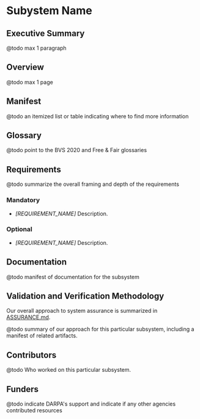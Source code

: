 # Subystem Name

## Executive Summary

@todo max 1 paragraph

## Overview

@todo max 1 page

## Manifest

@todo an itemized list or table indicating where to find more information

## Glossary

@todo point to the BVS 2020 and Free & Fair glossaries

## Requirements

@todo summarize the overall framing and depth of the requirements

### Mandatory

- *[REQUIREMENT_NAME]* Description.

### Optional

- *[REQUIREMENT_NAME]* Description.

## Documentation

@todo manifest of documentation for the subsystem

## Validation and Verification Methodology

Our overall approach to system assurance is summarized in
[ASSURANCE.md](../ASSURANCE.md).

@todo summary of our approach for this particular subsystem, including
a manifest of related artifacts.

## Contributors

@todo Who worked on this particular subsystem.

## Funders

@todo indicate DARPA's support and indicate if any other agencies
contributed resources